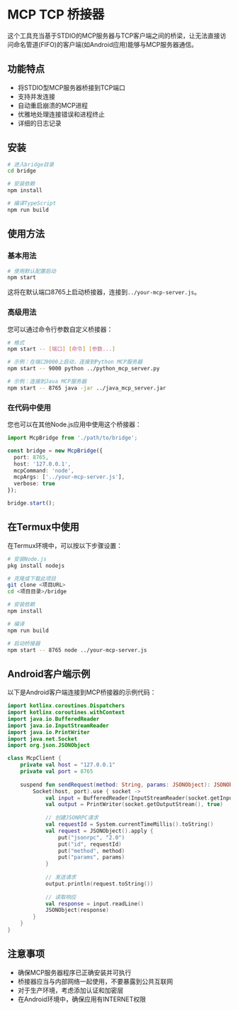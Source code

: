 # MCP TCP 桥接器

这个工具充当基于STDIO的MCP服务器与TCP客户端之间的桥梁，让无法直接访问命名管道(FIFO)的客户端(如Android应用)能够与MCP服务器通信。

## 功能特点

- 将STDIO型MCP服务器桥接到TCP端口
- 支持并发连接
- 自动重启崩溃的MCP进程
- 优雅地处理连接错误和进程终止
- 详细的日志记录

## 安装

```bash
# 进入bridge目录
cd bridge

# 安装依赖
npm install

# 编译TypeScript
npm run build
```

## 使用方法

### 基本用法

```bash
# 使用默认配置启动
npm start
```

这将在默认端口8765上启动桥接器，连接到`../your-mcp-server.js`。

### 高级用法

您可以通过命令行参数自定义桥接器：

```bash
# 格式
npm start -- [端口] [命令] [参数...]

# 示例：在端口9000上启动，连接到Python MCP服务器
npm start -- 9000 python ../python_mcp_server.py

# 示例：连接到Java MCP服务器
npm start -- 8765 java -jar ../java_mcp_server.jar
```

### 在代码中使用

您也可以在其他Node.js应用中使用这个桥接器：

```typescript
import McpBridge from './path/to/bridge';

const bridge = new McpBridge({
  port: 8765,
  host: '127.0.0.1',
  mcpCommand: 'node',
  mcpArgs: ['../your-mcp-server.js'],
  verbose: true
});

bridge.start();
```

## 在Termux中使用

在Termux环境中，可以按以下步骤设置：

```bash
# 安装Node.js
pkg install nodejs

# 克隆或下载此项目
git clone <项目URL>
cd <项目目录>/bridge

# 安装依赖
npm install

# 编译
npm run build

# 启动桥接器
npm start -- 8765 node ../your-mcp-server.js
```

## Android客户端示例

以下是Android客户端连接到MCP桥接器的示例代码：

```kotlin
import kotlinx.coroutines.Dispatchers
import kotlinx.coroutines.withContext
import java.io.BufferedReader
import java.io.InputStreamReader
import java.io.PrintWriter
import java.net.Socket
import org.json.JSONObject

class McpClient {
    private val host = "127.0.0.1"
    private val port = 8765
    
    suspend fun sendRequest(method: String, params: JSONObject): JSONObject = withContext(Dispatchers.IO) {
        Socket(host, port).use { socket ->
            val input = BufferedReader(InputStreamReader(socket.getInputStream()))
            val output = PrintWriter(socket.getOutputStream(), true)
            
            // 创建JSONRPC请求
            val requestId = System.currentTimeMillis().toString()
            val request = JSONObject().apply {
                put("jsonrpc", "2.0")
                put("id", requestId)
                put("method", method)
                put("params", params)
            }
            
            // 发送请求
            output.println(request.toString())
            
            // 读取响应
            val response = input.readLine()
            JSONObject(response)
        }
    }
}
```

## 注意事项

- 确保MCP服务器程序已正确安装并可执行
- 桥接器应当与内部网络一起使用，不要暴露到公共互联网
- 对于生产环境，考虑添加认证和加密层
- 在Android环境中，确保应用有INTERNET权限 